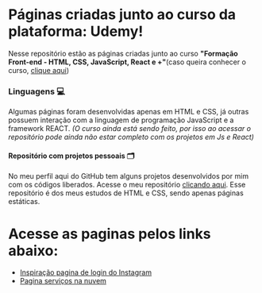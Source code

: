 # Páginas criadas junto ao curso da plataforma: Udemy!
Nesse repositório estão as páginas criadas junto ao curso **"Formação Front-end - HTML, CSS, JavaScript, React e +"**(caso queira conhecer o curso, <a href="https://www.udemy.com/course/formacao-front-end-html-css-javascript-react-e/?couponCode=JUST4U02223">clique aqui</a>)



### Linguagens 💻
Algumas páginas foram desenvolvidas apenas em HTML e CSS, já outras possuem interação com a linguagem de programação JavaScript e a framework REACT. _(O curso ainda está sendo feito, por isso ao acessar o repositório pode ainda não estar completo com os projetos em Js e React)_

#### Repositório com projetos pessoais 🗂️
No meu perfil aqui do GitHub tem alguns projetos desenvolvidos por mim com os códigos liberados. Acesse o meu repositório [clicando aqui](https://github.com/matheuspomoviski/Paginas-estaticas). Esse repositório é dos meus estudos de HTML e CSS, sendo apenas páginas estáticas.

# Acesse as paginas pelos links abaixo:

- [Inspiração pagina de login do Instagram](https://matheuspomoviski.github.io/Paginas-criadas-curso-udemy-HTML-CSS-JS-REACT/Inspira%C3%A7%C3%A3o_home_instagram/)
- [Pagina serviços na nuvem](https://matheuspomoviski.github.io/Paginas-criadas-curso-udemy-HTML-CSS-JS-REACT/HDC_HOST)
